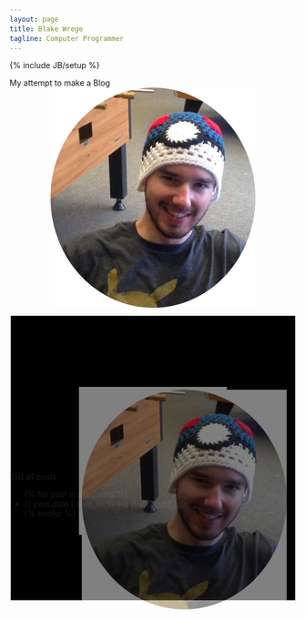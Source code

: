 ```yaml
---
layout: page
title: Blake Wrege
tagline: Computer Programmer
---
```

{% include JB/setup %}

<style>
img {
    display: block;
    max-width:360px;
    max-height:480px;
    width: auto;
    height: auto;
    margin-left: auto;
    margin-right: auto
}
    div.background {width:500px; height:500px; display:block; margin-left:auto; 
    margin-right:auto;background-color:Black;}

    div.box { margin: 0 auto; position: relative; top: 125px; width:250px; height:250px;background-color:white;border:5px        dotted white; opacity:0.5;}
    
    
}
</style>

My attempt to make a Blog
<img src="/assets/images/blake.jpg" alt="Blake">   


<div class="background">
    <div class="box">
        <img src="/assets/images/blake.jpg" alt="Blake"> 
    <br />
</div>


List of posts 

<ul class="posts">
  {% for post in site.posts %}
    <li><span>{{ post.date | date_to_string }}</span> &raquo; <a href="{{ BASE_PATH }}{{ post.url }}">{{ post.title }}</a></li>
  {% endfor %}
</ul>




